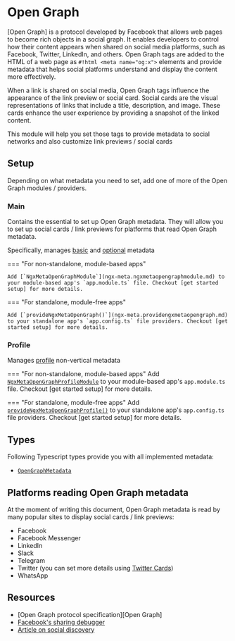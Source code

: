 # Open Graph

[Open Graph] is a protocol developed by Facebook that allows web pages to become rich objects in a social graph. It enables developers to control how their content appears when shared on social media platforms, such as Facebook, Twitter, LinkedIn, and others. Open Graph tags are added to the HTML of a web page as `#!html <meta name="og:x">` elements and provide metadata that helps social platforms understand and display the content more effectively.

When a link is shared on social media, Open Graph tags influence the appearance of the link preview or social card. Social cards are the visual representations of links that include a title, description, and image. These cards enhance the user experience by providing a snapshot of the linked content.

This module will help you set those tags to provide metadata to social networks and also customize link previews / social cards

## Setup

Depending on what metadata you need to set, add one of more of the Open Graph modules / providers.

### Main

Contains the essential to set up Open Graph metadata. They will allow you to set up social cards / link previews for platforms that read Open Graph metadata.

Specifically, manages [basic](https://ogp.me/#metadata) and [optional](https://ogp.me/#optional) metadata

=== "For non-standalone, module-based apps"

    Add [`NgxMetaOpenGraphModule`](ngx-meta.ngxmetaopengraphmodule.md) to your module-based app's `app.module.ts` file. Checkout [get started setup] for more details.

=== "For standalone, module-free apps"

    Add [`provideNgxMetaOpenGraph()`](ngx-meta.providengxmetaopengraph.md) to your standalone app's `app.config.ts` file providers. Checkout [get started setup] for more details.

### Profile

Manages [profile](https://ogp.me/#type_profile) non-vertical metadata

=== "For non-standalone, module-based apps"
Add [`NgxMetaOpenGraphProfileModule`](ngx-meta.ngxmetaopengraphprofilemodule.md) to your module-based app's `app.module.ts` file. Checkout [get started setup] for more details.

=== "For standalone, module-free apps"
Add [`provideNgxMetaOpenGraphProfile()`](ngx-meta.providengxmetaopengraphprofile.md) to your standalone app's `app.config.ts` file providers. Checkout [get started setup] for more details.

## Types

Following Typescript types provide you with all implemented metadata:

- [`OpenGraphMetadata`](ngx-meta.opengraphmetadata.md)

## Platforms reading Open Graph metadata

At the moment of writing this document, Open Graph metadata is read by many popular sites to display social cards / link previews:

- Facebook
- Facebook Messenger
- LinkedIn
- Slack
- Telegram
- Twitter (you can set more details using [Twitter Cards](twitter-cards.md))
- WhatsApp

## Resources

- [Open Graph protocol specification][Open Graph]
- [Facebook's sharing debugger](https://developers.facebook.com/tools/debug/)
- [Article on social discovery](https://web.dev/articles/social-discovery)
